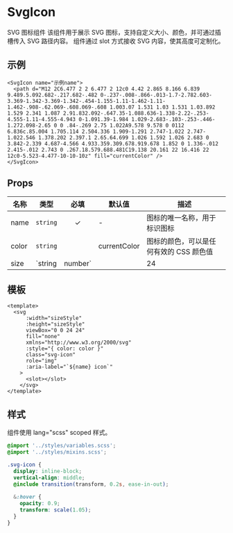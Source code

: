 # SvgIcon

SVG 图标组件 该组件用于展示 SVG 图标，支持自定义大小、颜色，并可通过插槽传入 SVG 路径内容。 组件通过 slot 方式接收 SVG 内容，使其高度可定制化。

## 示例

```vue
<SvgIcon name="示例name">
  <path d="M12 2C6.477 2 2 6.477 2 12c0 4.42 2.865 8.166 6.839 9.489.5.092.682-.217.682-.482 0-.237-.008-.866-.013-1.7-2.782.603-3.369-1.342-3.369-1.342-.454-1.155-1.11-1.462-1.11-1.462-.908-.62.069-.608.069-.608 1.003.07 1.531 1.03 1.531 1.03.892 1.529 2.341 1.087 2.91.832.092-.647.35-1.088.636-1.338-2.22-.253-4.555-1.11-4.555-4.943 0-1.091.39-1.984 1.029-2.683-.103-.253-.446-1.272.098-2.65 0 0 .84-.269 2.75 1.022A9.578 9.578 0 0112 6.836c.85.004 1.705.114 2.504.336 1.909-1.291 2.747-1.022 2.747-1.022.546 1.378.202 2.397.1 2.65.64.699 1.026 1.592 1.026 2.683 0 3.842-2.339 4.687-4.566 4.933.359.309.678.919.678 1.852 0 1.336-.012 2.415-.012 2.743 0 .267.18.579.688.481C19.138 20.161 22 16.416 22 12c0-5.523-4.477-10-10-10z" fill="currentColor" />
</SvgIcon>
```

## Props

| 名称 | 类型 | 必填 | 默认值 | 描述 |
|------|------|:------:|------|------|
| name | `string` | ✓ | - | 图标的唯一名称，用于标识图标 |
| color | `string` |  | currentColor | 图标的颜色，可以是任何有效的 CSS 颜色值 |
| size | `string | number` |  | 24 | 图标的尺寸，可以是数字（将转换为像素）或任何有效的 CSS 尺寸值 |

## 模板

```vue
<template>
  <svg
      :width="sizeStyle"
      :height="sizeStyle"
      viewBox="0 0 24 24"
      fill="none"
      xmlns="http://www.w3.org/2000/svg"
      :style="{ color: color }"
      class="svg-icon"
      role="img"
      :aria-label="`${name} icon`"
    >
      <slot></slot>
    </svg>
</template>
```

## 样式

组件使用 lang="scss" scoped 样式。

```scss
@import '../styles/variables.scss';
@import '../styles/mixins.scss';

.svg-icon {
  display: inline-block;
  vertical-align: middle;
  @include transition(transform, 0.2s, ease-in-out);
  
  &:hover {
    opacity: 0.9;
    transform: scale(1.05);
  }
}
```
